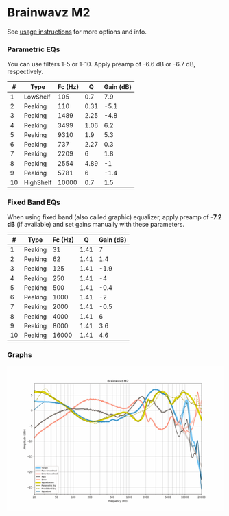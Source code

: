 # Brainwavz M2
See [usage instructions](https://github.com/jaakkopasanen/AutoEq#usage) for more options and info.

### Parametric EQs
You can use filters 1-5 or 1-10. Apply preamp of -6.6 dB or -6.7 dB, respectively.

|   # | Type      |   Fc (Hz) |    Q |   Gain (dB) |
|-----|-----------|-----------|------|-------------|
|   1 | LowShelf  |       105 | 0.7  |         7.9 |
|   2 | Peaking   |       110 | 0.31 |        -5.1 |
|   3 | Peaking   |      1489 | 2.25 |        -4.8 |
|   4 | Peaking   |      3499 | 1.06 |         6.2 |
|   5 | Peaking   |      9310 | 1.9  |         5.3 |
|   6 | Peaking   |       737 | 2.27 |         0.3 |
|   7 | Peaking   |      2209 | 6    |         1.8 |
|   8 | Peaking   |      2554 | 4.89 |        -1   |
|   9 | Peaking   |      5781 | 6    |        -1.4 |
|  10 | HighShelf |     10000 | 0.7  |         1.5 |

### Fixed Band EQs
When using fixed band (also called graphic) equalizer, apply preamp of **-7.2 dB** (if available) and set gains manually with these parameters.

|   # | Type    |   Fc (Hz) |    Q |   Gain (dB) |
|-----|---------|-----------|------|-------------|
|   1 | Peaking |        31 | 1.41 |         7   |
|   2 | Peaking |        62 | 1.41 |         1.4 |
|   3 | Peaking |       125 | 1.41 |        -1.9 |
|   4 | Peaking |       250 | 1.41 |        -4   |
|   5 | Peaking |       500 | 1.41 |        -0.4 |
|   6 | Peaking |      1000 | 1.41 |        -2   |
|   7 | Peaking |      2000 | 1.41 |        -0.5 |
|   8 | Peaking |      4000 | 1.41 |         6   |
|   9 | Peaking |      8000 | 1.41 |         3.6 |
|  10 | Peaking |     16000 | 1.41 |         4.6 |

### Graphs
![](./Brainwavz%20M2.png)

